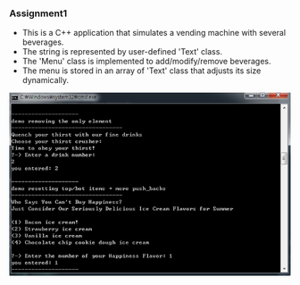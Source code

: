 ### Assignment1
- This is a C++ application that simulates a vending machine with several beverages.
- The string is represented by user-defined 'Text' class.
- The 'Menu' class is implemented to add/modify/remove beverages.
- The menu is stored in an array of 'Text' class that adjusts its size dynamically.

![Assignment1 Screenshoot1](/img/cpp_a1_1.png)
